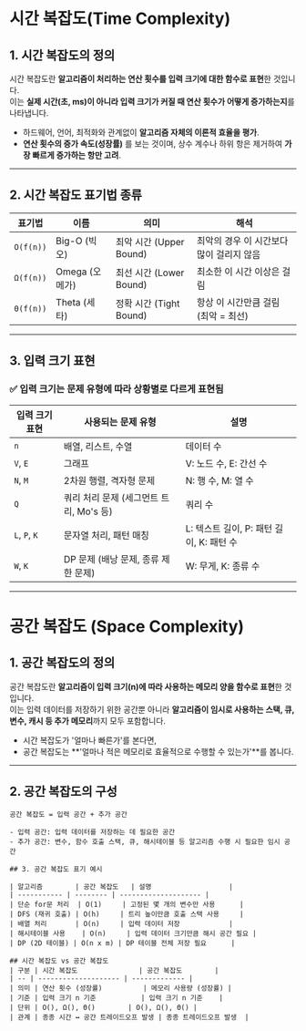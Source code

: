 
# 시간 복잡도(Time Complexity)

## 1. 시간 복잡도의 정의

시간 복잡도란 **알고리즘이 처리하는 연산 횟수를 입력 크기에 대한 함수로 표현**한 것입니다.  
이는 **실제 시간(초, ms)이 아니라 입력 크기가 커질 때 연산 횟수가 어떻게 증가하는지**를 나타냅니다.

- 하드웨어, 언어, 최적화와 관계없이 **알고리즘 자체의 이론적 효율을 평가**.
- **연산 횟수의 증가 속도(성장률)** 를 보는 것이며, 상수 계수나 하위 항은 제거하여 **가장 빠르게 증가하는 항만 고려**.

---

## 2. 시간 복잡도 표기법 종류

| 표기법     | 이름                  | 의미                    | 해석                                  |
|-----------|---------------------|------------------------|--------------------------------------|
| `O(f(n))` | Big-O (빅오)         | 최악 시간 (Upper Bound)  | 최악의 경우 이 시간보다 많이 걸리지 않음 |
| `Ω(f(n))` | Omega (오메가)       | 최선 시간 (Lower Bound)  | 최소한 이 시간 이상은 걸림                 |
| `Θ(f(n))` | Theta (세타)         | 정확 시간 (Tight Bound)  | 항상 이 시간만큼 걸림 (최악 = 최선)       |

---

## 3. 입력 크기 표현

### ✅ 입력 크기는 문제 유형에 따라 상황별로 다르게 표현됨

| 입력 크기 표현 | 사용되는 문제 유형                          | 설명                       |
|--------------|--------------------------------------|--------------------------|
| `n`           | 배열, 리스트, 수열                       | 데이터 수                   |
| `V`, `E`      | 그래프                                 | V: 노드 수, E: 간선 수         |
| `N`, `M`      | 2차원 행렬, 격자형 문제                   | N: 행 수, M: 열 수           |
| `Q`           | 쿼리 처리 문제 (세그먼트 트리, Mo's 등)     | 쿼리 수                    |
| `L`, `P`, `K` | 문자열 처리, 패턴 매칭                     | L: 텍스트 길이, P: 패턴 길이, K: 패턴 수 |
| `W`, `K`      | DP 문제 (배낭 문제, 종류 제한 문제)           | W: 무게, K: 종류 수          |

---

# 공간 복잡도 (Space Complexity)

## 1. 공간 복잡도의 정의

공간 복잡도란 **알고리즘이 입력 크기(n)에 따라 사용하는 메모리 양을 함수로 표현**한 것입니다.  
이는 입력 데이터를 저장하기 위한 공간뿐 아니라 **알고리즘이 임시로 사용하는 스택, 큐, 변수, 캐시 등 추가 메모리**까지 모두 포함합니다.

- 시간 복잡도가 '얼마나 빠른가'를 본다면,
- 공간 복잡도는 **'얼마나 적은 메모리로 효율적으로 수행할 수 있는가'**를 봅니다.

---

## 2. 공간 복잡도의 구성

```plaintext
공간 복잡도 = 입력 공간 + 추가 공간

- 입력 공간: 입력 데이터를 저장하는 데 필요한 공간
- 추가 공간: 변수, 함수 호출 스택, 큐, 해시테이블 등 알고리즘 수행 시 필요한 임시 공간

## 3. 공간 복잡도 표기 예시

| 알고리즘        | 공간 복잡도   | 설명                   |
| ----------- | -------- | -------------------- |
| 단순 for문 처리  | O(1)     | 고정된 몇 개의 변수만 사용      |
| DFS (재귀 호출) | O(h)     | 트리 높이만큼 호출 스택 사용     |
| 배열 처리       | O(n)     | 입력 데이터 저장            |
| 해시테이블 사용    | O(n)     | 입력 데이터 크기만큼 해시 공간 필요 |
| DP (2D 테이블) | O(n x m) | DP 테이블 전체 저장 필요      |

## 시간 복잡도 vs 공간 복잡도
| 구분 | 시간 복잡도               | 공간 복잡도        |
| -- | -------------------- | ------------- |
| 의미 | 연산 횟수 (성장률)          | 메모리 사용량 (성장률) |
| 기준 | 입력 크기 n 기준           | 입력 크기 n 기준    |
| 단위 | O(), Ω(), Θ()        | O(), Ω(), Θ() |
| 관계 | 종종 시간 ↔ 공간 트레이드오프 발생 | 종종 트레이드오프 발생  |

